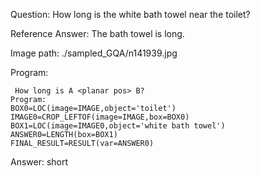 Question: How long is the white bath towel near the toilet?

Reference Answer: The bath towel is long.

Image path: ./sampled_GQA/n141939.jpg

Program:

```
 How long is A <planar pos> B?
Program:
BOX0=LOC(image=IMAGE,object='toilet')
IMAGE0=CROP_LEFTOF(image=IMAGE,box=BOX0)
BOX1=LOC(image=IMAGE0,object='white bath towel')
ANSWER0=LENGTH(box=BOX1)
FINAL_RESULT=RESULT(var=ANSWER0)
```
Answer: short

